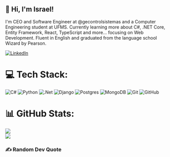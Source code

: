 ## 👋 Hi, I'm Israel!

I'm CEO and Software Engineer at @gecontrolsistemas and a Computer Engineering student at UFMS.
Currently learning more about C#, .NET Core, Entity Framework, React, TypeScript and more... focusing on Web Development.
Fluent in English and graduated from the language school Wizard by Pearson.

[![LinkedIn](https://img.shields.io/badge/LinkedIn-%230077B5.svg?logo=linkedin&logoColor=white)](https://linkedin.com/in/israel-alencar-432815245) 

# 💻 Tech Stack:
![C#](https://img.shields.io/badge/c%23-%23239120.svg?style=for-the-badge&logo=csharp&logoColor=white) ![Python](https://img.shields.io/badge/python-3670A0?style=for-the-badge&logo=python&logoColor=ffdd54) ![.Net](https://img.shields.io/badge/.NET-5C2D91?style=for-the-badge&logo=.net&logoColor=white) ![Django](https://img.shields.io/badge/django-%23092E20.svg?style=for-the-badge&logo=django&logoColor=white) ![Postgres](https://img.shields.io/badge/postgres-%23316192.svg?style=for-the-badge&logo=postgresql&logoColor=white) ![MongoDB](https://img.shields.io/badge/MongoDB-%234ea94b.svg?style=for-the-badge&logo=mongodb&logoColor=white) ![Git](https://img.shields.io/badge/git-%23F05033.svg?style=for-the-badge&logo=git&logoColor=white) ![GitHub](https://img.shields.io/badge/github-%23121011.svg?style=for-the-badge&logo=github&logoColor=white)
# 📊 GitHub Stats:
![](https://github-readme-streak-stats.herokuapp.com/?user=IsraelRAlencar&theme=one_dark_pro&hide_border=true)<br/> 
![](https://github-readme-stats.vercel.app/api/top-langs/?username=IsraelRAlencar&theme=one_dark_pro&hide_border=true&include_all_commits=true&count_private=true&layout=compact)

### ✍️ Random Dev Quote
<!-- Proudly created with GPRM ( https://gprm.itsvg.in ) -->
